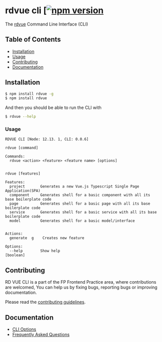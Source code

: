 # rdvue cli [[![npm version](https://badge.fury.io/js/rdvue.svg)](https://badge.fury.io/js/rdvue)

The [rdvue](https://bitbucket.org/realdecoyteam/rd-vue-cli/src/master/) Command Line Interface (CLI)


## Table of Contents
- [Installation](#installation)
- [Usage](#usage)
- [Contributing](#contributing)
- [Documentation](#documentation)


## Installation

```bash
$ npm install rdvue -g
$ npm install rdvue
```

And then you should be able to run the CLI with

```bash
$ rdvue --help
```


### Usage

```
RDVUE CLI [Node: 12.13. 1, CLI: 0.0.6]

rdvue [command]

Commands:
  rdvue <action> <feature> <feature name> [options]


rdvue [features]

Features:
  project       Generates a new Vue.js Typescript Single Page Application(SPA)    
  component     Generates shell for a basic component with all its base boilerplate code
  page          Generates shell for a basic page with all its base boilerplate code
  service       Generates shell for a basic service with all its base boilerplate code
  model         Generates shell for a basic model/interface


Actions:
  generate  g    Creates new feature

Options:
  --help        Show help                                                   [boolean]
```


## Contributing

RD VUE CLI is a part of the FP Frontend Practice area, where contributions are welcomed, You can help us by fixing bugs, reporting bugs or improving documentation.

Please read the [contributing guidelines](CONTRIBUTING.md).


## Documentation

- [CLI Options](docs/README.md)
- [Frequently Asked Questions](docs/FAQ.md)